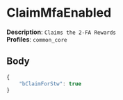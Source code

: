 # ClaimMfaEnabled

**Description**: `Claims the 2-FA Rewards` \
**Profiles**: `common_core`

## Body

```js
{
    "bClaimForStw": true
}
```
